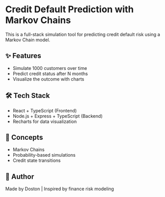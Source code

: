 # Credit Default Prediction with Markov Chains

This is a full-stack simulation tool for predicting credit default risk using a Markov Chain model.

## ✨ Features

- Simulate 1000 customers over time
- Predict credit status after N months
- Visualize the outcome with charts

## 🛠️ Tech Stack

- React + TypeScript (Frontend)
- Node.js + Express + TypeScript (Backend)
- Recharts for data visualization

## 🧠 Concepts

- Markov Chains
- Probability-based simulations
- Credit state transitions
  
## 📌 Author
Made by Doston | Inspired by finance risk modeling

